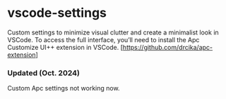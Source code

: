 # vscode-settings
Custom settings to minimize visual clutter and create a minimalist look in VSCode.
To access the full interface, you’ll need to install the Apc Customize UI++ extension in VSCode. [https://github.com/drcika/apc-extension]

### Updated (Oct. 2024)
Custom Apc settings not working now.
